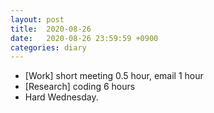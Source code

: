 ```yaml
---
layout: post
title:  2020-08-26
date:   2020-08-26 23:59:59 +0900
categories: diary
---
```


- [Work] short meeting 0.5 hour, email 1 hour
- [Research] coding 6 hours
- Hard Wednesday.
